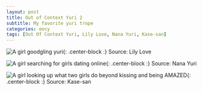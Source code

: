 ```yaml
---
layout: post
title: Out of Context Yuri 2
subtitle: My favorite yuri trope
categories: oocy
tags: [Out Of Context Yuri, Lily Love, Nana Yuri, Kase-san]
---
```




![A girl goodgling yuri](https://imgur.com/G0vNxhe.png){: .center-block :}
Source: Lily Love

![A girl searching for girls dating online](https://imgur.com/wl9KdWK.png){: .center-block :}
Source: Nana Yuri

![A girl looking up what two girls do beyond kissing and being AMAZED](https://imgur.com/I41pHIf.png){: .center-block :}
Source: Kase-san